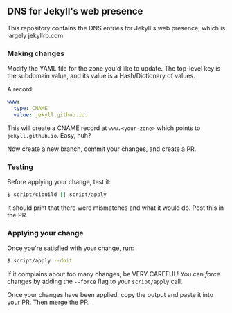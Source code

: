 ## DNS for Jekyll's web presence

This repository contains the DNS entries for Jekyll's web presence, which is largely jekyllrb.com.

### Making changes

Modify the YAML file for the zone you'd like to update. The top-level key
is the subdomain value, and its value is a Hash/Dictionary of values.

A record:

```yaml
www:
  type: CNAME
  value: jekyll.github.io.
```

This will create a CNAME record at `www.<your-zone>` which points to
`jekyll.github.io`. Easy, huh?

Now create a new branch, commit your changes, and create a PR.

### Testing

Before applying your change, test it:

```bash
$ script/cibuild || script/apply
```

It should print that there were mismatches and what it would do. Post this in the PR.

### Applying your change

Once you're satisfied with your change, run:

```bash
$ script/apply --doit
```

If it complains about too many changes, be VERY CAREFUL! You can _force_
changes by adding the `--force` flag to your `script/apply` call.

Once your changes have been applied, copy the output and paste it into your PR. Then merge the PR.
